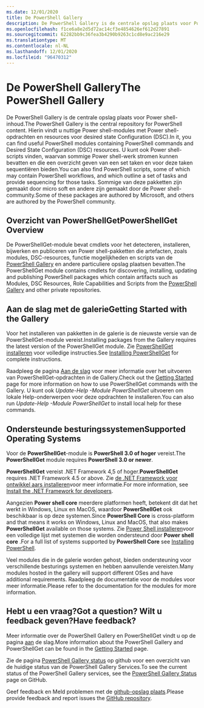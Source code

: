```yaml
---
ms.date: 12/01/2020
title: De PowerShell Gallery
description: De PowerShell Gallery is de centrale opslag plaats voor Power shell-modules, scripts en DSC-resources.
ms.openlocfilehash: f1ce6a8e2d5d72ac14cf3e4854626ef612d27891
ms.sourcegitcommit: 62282bb9c36fea3b4290b9263c1cd8e9ac216e29
ms.translationtype: MT
ms.contentlocale: nl-NL
ms.lasthandoff: 12/01/2020
ms.locfileid: "96470312"
---
```

# <a name="the-powershell-gallery"></a><span data-ttu-id="feaad-103">De PowerShell Gallery</span><span class="sxs-lookup"><span data-stu-id="feaad-103">The PowerShell Gallery</span></span>

<span data-ttu-id="feaad-104">De PowerShell Gallery is de centrale opslag plaats voor Power shell-inhoud.</span><span class="sxs-lookup"><span data-stu-id="feaad-104">The PowerShell Gallery is the central repository for PowerShell content.</span></span> <span data-ttu-id="feaad-105">Hierin vindt u nuttige Power shell-modules met Power shell-opdrachten en resources voor desired state Configuration (DSC).</span><span class="sxs-lookup"><span data-stu-id="feaad-105">In it, you can find useful PowerShell modules containing PowerShell commands and Desired State Configuration (DSC) resources.</span></span>
<span data-ttu-id="feaad-106">U kunt ook Power shell-scripts vinden, waarvan sommige Power shell-werk stromen kunnen bevatten en die een overzicht geven van een set taken en voor deze taken sequentiëren bieden.</span><span class="sxs-lookup"><span data-stu-id="feaad-106">You can also find PowerShell scripts, some of which may contain PowerShell workflows, and which outline a set of tasks and provide sequencing for those tasks.</span></span> <span data-ttu-id="feaad-107">Sommige van deze pakketten zijn gemaakt door micro soft en andere zijn gemaakt door de Power shell-community.</span><span class="sxs-lookup"><span data-stu-id="feaad-107">Some of these packages are authored by Microsoft, and others are authored by the PowerShell community.</span></span>

## <a name="powershellget-overview"></a><span data-ttu-id="feaad-108">Overzicht van PowerShellGet</span><span class="sxs-lookup"><span data-stu-id="feaad-108">PowerShellGet Overview</span></span>

<span data-ttu-id="feaad-109">De PowerShellGet-module bevat cmdlets voor het detecteren, installeren, bijwerken en publiceren van Power shell-pakketten die artefacten, zoals modules, DSC-resources, functie mogelijkheden en scripts van de [PowerShell Gallery](https://www.PowerShellGallery.com) en andere particuliere opslag plaatsen bevatten.</span><span class="sxs-lookup"><span data-stu-id="feaad-109">The PowerShellGet module contains cmdlets for discovering, installing, updating and publishing PowerShell packages which contain artifacts such as Modules, DSC Resources, Role Capabilities and Scripts from the [PowerShell Gallery](https://www.PowerShellGallery.com) and other private repositories.</span></span>

## <a name="getting-started-with-the-gallery"></a><span data-ttu-id="feaad-110">Aan de slag met de galerie</span><span class="sxs-lookup"><span data-stu-id="feaad-110">Getting Started with the Gallery</span></span>

<span data-ttu-id="feaad-111">Voor het installeren van pakketten in de galerie is de nieuwste versie van de PowerShellGet-module vereist.</span><span class="sxs-lookup"><span data-stu-id="feaad-111">Installing packages from the Gallery requires the latest version of the PowerShellGet module.</span></span> <span data-ttu-id="feaad-112">Zie [PowerShellGet installeren](installing-psget.md) voor volledige instructies.</span><span class="sxs-lookup"><span data-stu-id="feaad-112">See [Installing PowerShellGet](installing-psget.md) for complete instructions.</span></span>

<span data-ttu-id="feaad-113">Raadpleeg de pagina [Aan de slag](getting-started.md) voor meer informatie over het uitvoeren van PowerShellGet-opdrachten in de Gallery.</span><span class="sxs-lookup"><span data-stu-id="feaad-113">Check out the [Getting Started](getting-started.md) page for more information on how to use PowerShellGet commands with the Gallery.</span></span> <span data-ttu-id="feaad-114">U kunt ook *Update-Help -Module PowerShellGet* uitvoeren om lokale Help-onderwerpen voor deze opdrachten te installeren.</span><span class="sxs-lookup"><span data-stu-id="feaad-114">You can also run *Update-Help -Module PowerShellGet* to install local help for these commands.</span></span>

## <a name="supported-operating-systems"></a><span data-ttu-id="feaad-115">Ondersteunde besturingssystemen</span><span class="sxs-lookup"><span data-stu-id="feaad-115">Supported Operating Systems</span></span>

<span data-ttu-id="feaad-116">Voor de **PowerShellGet**-module is **PowerShell 3.0 of hoger** vereist.</span><span class="sxs-lookup"><span data-stu-id="feaad-116">The **PowerShellGet** module requires **PowerShell 3.0 or newer**.</span></span>

<span data-ttu-id="feaad-117">**PowerShellGet** vereist .NET Framework 4,5 of hoger.</span><span class="sxs-lookup"><span data-stu-id="feaad-117">**PowerShellGet** requires .NET Framework 4.5 or above.</span></span> <span data-ttu-id="feaad-118">Zie [de .NET Framework voor ontwikkel aars installeren](/dotnet/framework/install/guide-for-developers)voor meer informatie.</span><span class="sxs-lookup"><span data-stu-id="feaad-118">For more information, see [Install the .NET Framework for developers](/dotnet/framework/install/guide-for-developers).</span></span>

<span data-ttu-id="feaad-119">Aangezien **Power shell core** meerdere platformen heeft, betekent dit dat het werkt in Windows, Linux en MacOS, waardoor **PowerShellGet** ook beschikbaar is op deze systemen.</span><span class="sxs-lookup"><span data-stu-id="feaad-119">Since **PowerShell Core** is cross-platform and that means it works on Windows, Linux and MacOS, that also makes **PowerShellGet** available on those systems.</span></span> <span data-ttu-id="feaad-120">Zie [Power Shell installeren](/powershell/scripting/install/installing-powershell)voor een volledige lijst met systemen die worden ondersteund door **Power shell core** .</span><span class="sxs-lookup"><span data-stu-id="feaad-120">For a full list of systems supported by **PowerShell Core** see [Installing PowerShell](/powershell/scripting/install/installing-powershell).</span></span>

<span data-ttu-id="feaad-121">Veel modules die in de galerie worden gehost, bieden ondersteuning voor verschillende besturings systemen en hebben aanvullende vereisten.</span><span class="sxs-lookup"><span data-stu-id="feaad-121">Many modules hosted in the gallery will support different OSes and have additional requirements.</span></span>
<span data-ttu-id="feaad-122">Raadpleeg de documentatie voor de modules voor meer informatie.</span><span class="sxs-lookup"><span data-stu-id="feaad-122">Please refer to the documentation for the modules for more information.</span></span>

## <a name="got-a-question-have-feedback"></a><span data-ttu-id="feaad-123">Hebt u een vraag?</span><span class="sxs-lookup"><span data-stu-id="feaad-123">Got a question?</span></span> <span data-ttu-id="feaad-124">Wilt u feedback geven?</span><span class="sxs-lookup"><span data-stu-id="feaad-124">Have feedback?</span></span>

<span data-ttu-id="feaad-125">Meer informatie over de PowerShell Gallery en PowerShellGet vindt u op de pagina [aan](getting-started.md) de slag.</span><span class="sxs-lookup"><span data-stu-id="feaad-125">More information about the PowerShell Gallery and PowerShellGet can be found in the [Getting Started](getting-started.md) page.</span></span>

<span data-ttu-id="feaad-126">Zie de pagina [PowerShell Gallery status](https://github.com/PowerShell/PowerShellGallery/blob/master/psgallery_status.md) op github voor een overzicht van de huidige status van de PowerShell Gallery Services.</span><span class="sxs-lookup"><span data-stu-id="feaad-126">To see the current status of the PowerShell Gallery services, see the [PowerShell Gallery Status](https://github.com/PowerShell/PowerShellGallery/blob/master/psgallery_status.md) page on GitHub.</span></span>

<span data-ttu-id="feaad-127">Geef feedback en Meld problemen met de [github-opslag plaats](https://github.com/PowerShell/PowerShellGallery/issues).</span><span class="sxs-lookup"><span data-stu-id="feaad-127">Please provide feedback and report issues the [GitHub repository](https://github.com/PowerShell/PowerShellGallery/issues).</span></span>
